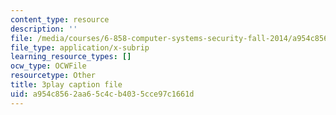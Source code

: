 ```yaml
---
content_type: resource
description: ''
file: /media/courses/6-858-computer-systems-security-fall-2014/a954c8562aa65c4cb4035cce97c1661d_GqmQg-cszw4.vtt
file_type: application/x-subrip
learning_resource_types: []
ocw_type: OCWFile
resourcetype: Other
title: 3play caption file
uid: a954c856-2aa6-5c4c-b403-5cce97c1661d
---
```

